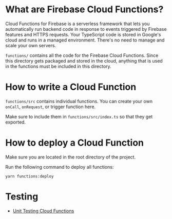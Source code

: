 # What are Firebase Cloud Functions?

Cloud Functions for Firebase is a serverless framework that lets you automatically run backend code in response to events triggered by Firebase features and HTTPS requests. Your TypeScript code is stored in Google's cloud and runs in a managed environment. There's no need to manage and scale your own servers.

`functions/` contains all the code for the Firebase Cloud Functions. Since this directory gets packaged and stored in the cloud, anything that is used in the functions must be included in this directory.

# How to write a Cloud Function

`functions/src` contains individual functions. You can create your own `onCall`, `onRequest`, or trigger function here. 

Make sure to include them in `functions/src/index.ts` so that they get exported.

# How to deploy a Cloud Function

Make sure you are located in the root directory of the project.

Run the following command to deploy all functions:

```
yarn functions:deploy
```

# Testing

- [Unit Testing Cloud Functions](https://firebase.google.com/docs/functions/unit-testing)
